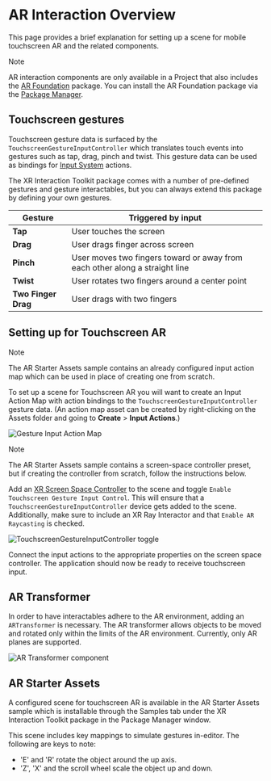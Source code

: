 # AR Interaction Overview

This page provides a brief explanation for setting up a scene for mobile touchscreen  AR and the related components.

> [!NOTE]
> AR interaction components are only available in a Project that also includes the [AR Foundation](https://docs.unity3d.com/Manual/com.unity.xr.arfoundation.html) package. You can install the AR Foundation package via the [Package Manager](https://docs.unity3d.com/Manual/upm-ui-install.html).

## Touchscreen gestures

Touchscreen gesture data is surfaced by the `TouchscreenGestureInputController` which translates touch events into gestures such as tap, drag, pinch and twist. This gesture data can be used as bindings for [Input System](https://docs.unity3d.com/Manual/com.unity.inputsystem.html) actions.

The XR Interaction Toolkit package comes with a number of pre-defined gestures and gesture interactables, but you can always extend this package by defining your own gestures.

| Gesture | Triggered by input |
|---|---|
| **Tap** | User touches the screen |
| **Drag** | User drags finger across screen |
| **Pinch** | User moves two fingers toward or away from each other along a straight line |
| **Twist** | User rotates two fingers around a center point |
| **Two Finger Drag** | User drags with two fingers |

## Setting up for Touchscreen AR

> [!NOTE]
> The AR Starter Assets sample contains an already configured input action map which can be used in place of creating one from scratch.

To set up a scene for Touchscreen AR you will want to create an Input Action Map with action bindings to the `TouchscreenGestureInputController` gesture data. (An action map asset can be created by right-clicking on the Assets folder and going to **Create** &gt; **Input Actions**.)

![Gesture Input Action Map](images/gesture-action-map.png)

> [!NOTE]
> The AR Starter Assets sample contains a screen-space controller preset, but if creating the controller from scratch, follow the instructions below.

Add an [XR Screen Space Controller](xr-screen-space-controller.md) to the scene and toggle `Enable Touchscreen Gesture Input Control`. This will ensure that a `TouchscreenGestureInputController` device gets added to the scene. Additionally, make sure to include an XR Ray Interactor and that `Enable AR Raycasting` is checked.

![TouchscreenGestureInputController toggle](images/xr-screen-space-controller-touchscreen.png)

Connect the input actions to the appropriate properties on the screen space controller. The application should now be ready to receive touchscreen input.

## AR Transformer

In order to have interactables adhere to the AR environment, adding an `ARTransformer` is necessary. The AR transformer allows objects to be moved and rotated only within the limits of the AR environment. Currently, only AR planes are supported.

![AR Transformer component](images/ar-transformer.png)

## AR Starter Assets

A configured scene for touchscreen AR is available in the AR Starter Assets sample which is installable through the Samples tab under the XR Interaction Toolkit package in the Package Manager window.

This scene includes key mappings to simulate gestures in-editor. The following are keys to note:

- 'E' and 'R' rotate the object around the up axis.
- 'Z', 'X' and the scroll wheel scale the object up and down.
